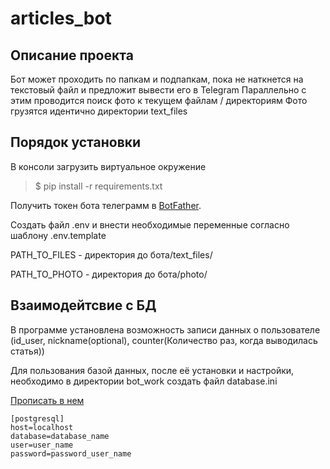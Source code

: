 # articles_bot
## Описание проекта
Бот может проходить по папкам и подпапкам, пока не наткнется на текстовый файл и предложит вывести его в Telegram
Параллельно с этим проводится поиск фото к текущем файлам / директориям
Фото грузятся идентично директории text_files

## Порядок установки
В консоли загрузить виртуальное окружение
> $ pip install -r requirements.txt

Получить токен бота телеграмм в [BotFather](https://t.me/BOTSplus/288).

Создать файл .env и внести необходимые переменные согласно шаблону .env.template

PATH_TO_FILES - директория до бота/text_files/

PATH_TO_PHOTO - директория до бота/photo/

## Взаимодейтсвие с БД
В программе установлена возможность записи данных о пользователе <br>
(id_user, nickname(optional), counter(Количество раз, когда выводилась статья))

Для пользования базой данных, после её установки и настройки, необходимо в директории bot_work создать файл database.ini

[Прописать в нем](C:\Users\Иван\Desktop\bot_work\database.ini.example)
~~~
[postgresql]
host=localhost
database=database_name
user=user_name
password=password_user_name
~~~


